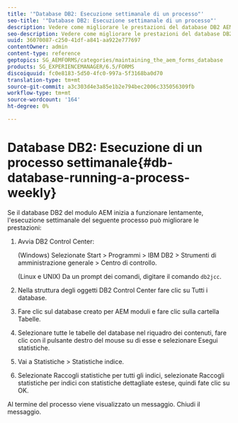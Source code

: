 ```yaml
---
title: '"Database DB2: Esecuzione settimanale di un processo"'
seo-title: '"Database DB2: Esecuzione settimanale di un processo"'
description: Vedere come migliorare le prestazioni del database DB2 AEM moduli.
seo-description: Vedere come migliorare le prestazioni del database DB2 AEM moduli.
uuid: 36070087-c250-41df-a841-aa922e777697
contentOwner: admin
content-type: reference
geptopics: SG_AEMFORMS/categories/maintaining_the_aem_forms_database
products: SG_EXPERIENCEMANAGER/6.5/FORMS
discoiquuid: fc0e8183-5d50-4fc0-997a-5f3168ba0d70
translation-type: tm+mt
source-git-commit: a3c303d4e3a85e1b2e794bec2006c335056309fb
workflow-type: tm+mt
source-wordcount: '164'
ht-degree: 0%

---
```



# Database DB2: Esecuzione di un processo settimanale{#db-database-running-a-process-weekly}

Se il database DB2 del modulo AEM inizia a funzionare lentamente, l&#39;esecuzione settimanale del seguente processo può migliorare le prestazioni:

1. Avvia DB2 Control Center:

   (Windows) Selezionate Start > Programmi > IBM DB2 > Strumenti di amministrazione generale > Centro di controllo.

   (Linux e UNIX) Da un prompt dei comandi, digitare il comando `db2jcc`.

1. Nella struttura degli oggetti DB2 Control Center fare clic su Tutti i database.
1. Fare clic sul database creato per AEM moduli e fare clic sulla cartella Tabelle.
1. Selezionare tutte le tabelle del database nel riquadro dei contenuti, fare clic con il pulsante destro del mouse su di esse e selezionare Esegui statistiche.
1. Vai a Statistiche > Statistiche indice.
1. Selezionate Raccogli statistiche per tutti gli indici, selezionate Raccogli statistiche per indici con statistiche dettagliate estese, quindi fate clic su OK.

Al termine del processo viene visualizzato un messaggio. Chiudi il messaggio.
